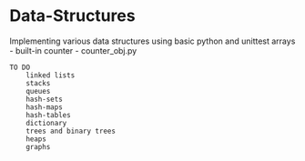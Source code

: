 # Data-Structures

Implementing various data structures using basic python and unittest
	arrays - built-in
	counter - counter_obj.py
	
	TO DO
		linked lists
		stacks
		queues
		hash-sets
		hash-maps
		hash-tables
		dictionary
		trees and binary trees
		heaps
		graphs

